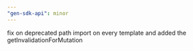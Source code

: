 ```yaml
---
"gen-sdk-api": minor
---
```


fix on deprecated path import on every template and added the getInvalidationForMutation
